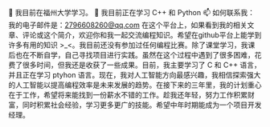 🔭 我目前在福州大学学习。
🌱 我目前正在学习 C++ 和 Python
📫 如何联系我：我的电子邮件是：2796608260@qq.com
在这个平台上，如果看到我的相关文章、评论或这个简介，欢迎你和我一起交流编程知识。希望在github平台上能学到许多有用的知识 >_<。我目前还没有参加过任何编程比赛。除了课堂学习，我课后也在不断自学，自己寻找项目进行实践。虽然在这个过程中遇到了很多困难，花费了很多时间，但我还是收获了一些成果。目前，我主要学习了 C 和 C++ 语言，并且正在学习 ptyhon 语言。现在，我对人工智能方向最感兴趣，我相信探索强大的人工智能以提高编程效率是未来发展的趋势。在接下来的三年里，我的计划重心在于工作，希望将来能找到一份薪水不错的工作。趁我还年轻，努力工作积累财富，同时积累社会经验，学习更多更广的技能。希望中年时期能成为一个项目开发经理。

